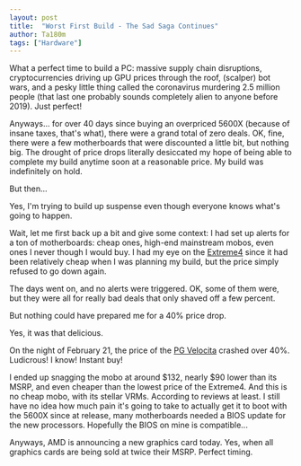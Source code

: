 ```yaml
---
layout: post
title:  "Worst First Build - The Sad Saga Continues"
author: Ta180m
tags: ["Hardware"]
---
```



What a perfect time to build a PC: massive supply chain disruptions, cryptocurrencies driving up GPU prices through the roof, (scalper) bot wars, and a pesky little thing called the coronavirus murdering 2.5 million people (that last one probably sounds completely alien to anyone before 2019). Just perfect!

Anyways... for over 40 days since buying an overpriced 5600X (because of insane taxes, that's what), there were a grand total of zero deals. OK, fine, there were a few motherboards that were discounted a little bit, but nothing big. The drought of price drops literally desiccated my hope of being able to complete my build anytime soon at a reasonable price. My build was indefinitely on hold.

But then...

Yes, I'm trying to build up suspense even though everyone knows what's going to happen.

Wait, let me first back up a bit and give some context: I had set up alerts for a ton of motherboards: cheap ones, high-end mainstream mobos, even ones I never though I would buy. I had my eye on the [Extreme4](https://pcpartpicker.com/product/zsfFf7/asrock-b550-extreme4-atx-am4-motherboard-b550-extreme4) since it had been relatively cheap when I was planning my build, but the price simply refused to go down again.

The days went on, and no alerts were triggered. OK, some of them were, but they were all for really bad deals that only shaved off a few percent.

But nothing could have prepared me for a 40% price drop.

Yes, it was that delicious.

On the night of February 21, the price of the [PG Velocita](https://pcpartpicker.com/product/ZPDkcf/asrock-b550-pg-velocita-atx-am4-motherboard-b550-pg-velocita) crashed over 40%. Ludicrous! I know! Instant buy!

I ended up snagging the mobo at around $132, nearly $90 lower than its MSRP, and even cheaper than the lowest price of the Extreme4. And this is no cheap mobo, with its stellar VRMs. According to reviews at least. I still have no idea how much pain it's going to take to actually get it to boot with the 5600X since at release, many motherboards needed a BIOS update for the new processors. Hopefully the BIOS on mine is compatible...

Anyways, AMD is announcing a new graphics card today. Yes, when all graphics cards are being sold at twice their MSRP. Perfect timing.

